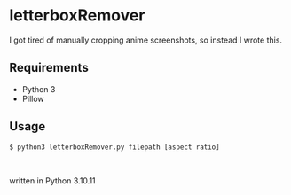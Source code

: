 # letterboxRemover

I got tired of manually cropping anime screenshots, so instead I wrote this.

## Requirements
- Python 3
- Pillow

## Usage

```bash
$ python3 letterboxRemover.py filepath [aspect ratio]
```

<br>

written in Python 3.10.11
